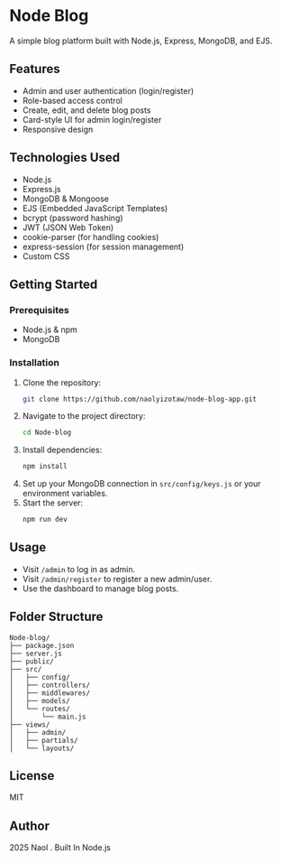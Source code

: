 # Node Blog

A simple blog platform built with Node.js, Express, MongoDB, and EJS.

## Features

- Admin and user authentication (login/register)
- Role-based access control
- Create, edit, and delete blog posts
- Card-style UI for admin login/register
- Responsive design

## Technologies Used

- Node.js
- Express.js
- MongoDB & Mongoose
- EJS (Embedded JavaScript Templates)
- bcrypt (password hashing)
- JWT (JSON Web Token)
- cookie-parser (for handling cookies)
- express-session (for session management)
- Custom CSS

## Getting Started

### Prerequisites

- Node.js & npm
- MongoDB

### Installation

1. Clone the repository:
   ```sh
   git clone https://github.com/naolyizotaw/node-blog-app.git
   ```
2. Navigate to the project directory:
   ```sh
   cd Node-blog
   ```
3. Install dependencies:
   ```sh
   npm install
   ```
4. Set up your MongoDB connection in `src/config/keys.js` or your environment variables.
5. Start the server:
   ```sh
   npm run dev
   ```

## Usage

- Visit `/admin` to log in as admin.
- Visit `/admin/register` to register a new admin/user.
- Use the dashboard to manage blog posts.

## Folder Structure

```
Node-blog/
├── package.json
├── server.js
├── public/
├── src/
│   ├── config/
│   ├── controllers/
│   ├── middlewares/
│   ├── models/
│   └── routes/
│       └── main.js
├── views/
│   ├── admin/
│   ├── partials/
│   └── layouts/
```

## License

MIT

## Author

2025 Naol . Built In Node.js
